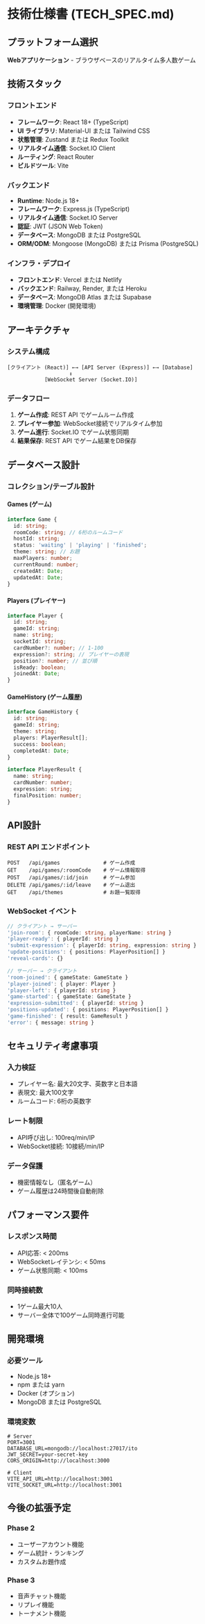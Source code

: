 # 技術仕様書 (TECH_SPEC.md)

## プラットフォーム選択
**Webアプリケーション** - ブラウザベースのリアルタイム多人数ゲーム

## 技術スタック

### フロントエンド
- **フレームワーク**: React 18+ (TypeScript)
- **UI ライブラリ**: Material-UI または Tailwind CSS
- **状態管理**: Zustand または Redux Toolkit
- **リアルタイム通信**: Socket.IO Client
- **ルーティング**: React Router
- **ビルドツール**: Vite

### バックエンド
- **Runtime**: Node.js 18+
- **フレームワーク**: Express.js (TypeScript)
- **リアルタイム通信**: Socket.IO Server
- **認証**: JWT (JSON Web Token)
- **データベース**: MongoDB または PostgreSQL
- **ORM/ODM**: Mongoose (MongoDB) または Prisma (PostgreSQL)

### インフラ・デプロイ
- **フロントエンド**: Vercel または Netlify
- **バックエンド**: Railway, Render, または Heroku
- **データベース**: MongoDB Atlas または Supabase
- **環境管理**: Docker (開発環境)

## アーキテクチャ

### システム構成
```
[クライアント (React)] ←→ [API Server (Express)] ←→ [Database]
                    ↕
            [WebSocket Server (Socket.IO)]
```

### データフロー
1. **ゲーム作成**: REST API でゲームルーム作成
2. **プレイヤー参加**: WebSocket接続でリアルタイム参加
3. **ゲーム進行**: Socket.IO でゲーム状態同期
4. **結果保存**: REST API でゲーム結果をDB保存

## データベース設計

### コレクション/テーブル設計

#### Games (ゲーム)
```typescript
interface Game {
  id: string;
  roomCode: string; // 6桁のルームコード
  hostId: string;
  status: 'waiting' | 'playing' | 'finished';
  theme: string; // お題
  maxPlayers: number;
  currentRound: number;
  createdAt: Date;
  updatedAt: Date;
}
```

#### Players (プレイヤー)
```typescript
interface Player {
  id: string;
  gameId: string;
  name: string;
  socketId: string;
  cardNumber?: number; // 1-100
  expression?: string; // プレイヤーの表現
  position?: number; // 並び順
  isReady: boolean;
  joinedAt: Date;
}
```

#### GameHistory (ゲーム履歴)
```typescript
interface GameHistory {
  id: string;
  gameId: string;
  theme: string;
  players: PlayerResult[];
  success: boolean;
  completedAt: Date;
}

interface PlayerResult {
  name: string;
  cardNumber: number;
  expression: string;
  finalPosition: number;
}
```

## API設計

### REST API エンドポイント
```
POST   /api/games              # ゲーム作成
GET    /api/games/:roomCode    # ゲーム情報取得
POST   /api/games/:id/join     # ゲーム参加
DELETE /api/games/:id/leave    # ゲーム退出
GET    /api/themes             # お題一覧取得
```

### WebSocket イベント
```typescript
// クライアント → サーバー
'join-room': { roomCode: string, playerName: string }
'player-ready': { playerId: string }
'submit-expression': { playerId: string, expression: string }
'update-positions': { positions: PlayerPosition[] }
'reveal-cards': {}

// サーバー → クライアント
'room-joined': { gameState: GameState }
'player-joined': { player: Player }
'player-left': { playerId: string }
'game-started': { gameState: GameState }
'expression-submitted': { playerId: string }
'positions-updated': { positions: PlayerPosition[] }
'game-finished': { result: GameResult }
'error': { message: string }
```

## セキュリティ考慮事項

### 入力検証
- プレイヤー名: 最大20文字、英数字と日本語
- 表現文: 最大100文字
- ルームコード: 6桁の英数字

### レート制限
- API呼び出し: 100req/min/IP
- WebSocket接続: 10接続/min/IP

### データ保護
- 機密情報なし（匿名ゲーム）
- ゲーム履歴は24時間後自動削除

## パフォーマンス要件

### レスポンス時間
- API応答: < 200ms
- WebSocketレイテンシ: < 50ms
- ゲーム状態同期: < 100ms

### 同時接続数
- 1ゲーム最大10人
- サーバー全体で100ゲーム同時進行可能

## 開発環境

### 必要ツール
- Node.js 18+
- npm または yarn
- Docker (オプション)
- MongoDB または PostgreSQL

### 環境変数
```
# Server
PORT=3001
DATABASE_URL=mongodb://localhost:27017/ito
JWT_SECRET=your-secret-key
CORS_ORIGIN=http://localhost:3000

# Client
VITE_API_URL=http://localhost:3001
VITE_SOCKET_URL=http://localhost:3001
```

## 今後の拡張予定

### Phase 2
- ユーザーアカウント機能
- ゲーム統計・ランキング
- カスタムお題作成

### Phase 3
- 音声チャット機能
- リプレイ機能
- トーナメント機能